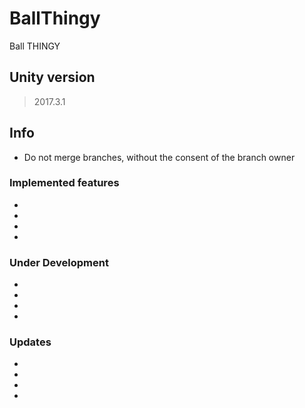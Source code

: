 # BallThingy
Ball THINGY

## Unity version
>2017.3.1

## Info
- Do not merge branches, without the consent of the branch owner
### Implemented features
-
-
-
-

### Under Development
-
-
-
-

### Updates
-
-
-
-
